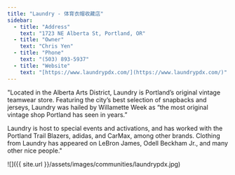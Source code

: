 ```yaml
---
title: "Laundry - 体育衣帽收藏店"
sidebar:
  - title: "Address"
    text: "1723 NE Alberta St, Portland, OR"
  - title: "Owner"
    text: "Chris Yen"
  - title: "Phone"
    text: "(503) 893-5937"
  - title: "Website"
    text: "[https://www.laundrypdx.com/](https://www.laundrypdx.com/)"
---
```


"Located in the Alberta Arts District, Laundry is Portland’s original vintage teamwear store. Featuring the city’s best selection of snapbacks and jerseys, Laundry was hailed by Willamette Week as “the most original vintage shop Portland has seen in years.”

Laundry is host to special events and activations, and has worked with the Portland Trail Blazers, adidas, and CarMax, among other brands. Clothing from Laundry has appeared on LeBron James, Odell Beckham Jr., and many other nice people."

![]({{ site.url }}/assets/images/communities/laundrypdx.jpg)
